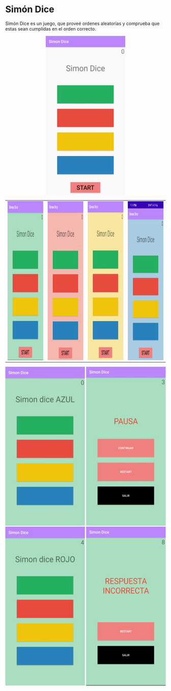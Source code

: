 # Simón Dice
Simón Dice es un juego, que proveé ordenes aleatorias y comprueba que estas sean cumplidas en el orden correcto.  


<center> <img alt="Imagen de Inicio del Juego" height="500" src="Inicio.jpg" title="Menú de inicio" width="250"/> </center>


|||||
|---|---|---|---|
|<img alt="Imagen de Inicio del Juego" height="500" src="Verde.jpg" title="Menú de inicio" width="250"/>|<img alt="Imagen de Inicio del Juego" height="500" src="Rojo.jpg" title="Menú de inicio" width="250"/>|<img alt="Imagen de Inicio del Juego" height="500" src="Amarillo.jpg" title="Menú de inicio" width="250"/>|<img alt="Imagen de Inicio del Juego" height="500" src="Azul.jpg" title="Menú de inicio" width="250"/>|    


<img alt="Imagen de Inicio del Juego" height="500" src="Instruccion.jpg" title="Menú de inicio" width="250"/>  


<img alt="Imagen de Inicio del Juego" height="500" src="MenuPausa.jpg" title="Menú de inicio" width="250"/>  


<img alt="Imagen de Inicio del Juego" height="500" src="MitadJuego.jpg" title="Menú de inicio" width="250"/>  


<img alt="Imagen de Inicio del Juego" height="500" src="MenuFinal.jpg" title="Menú de inicio" width="250"/> 


